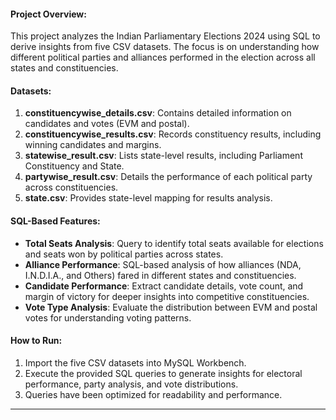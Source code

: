 #### Project Overview:
This project analyzes the Indian Parliamentary Elections 2024 using SQL to derive insights from five CSV datasets. The focus is on understanding how different political parties and alliances performed in the election across all states and constituencies.

#### Datasets:
1. **constituencywise_details.csv**: Contains detailed information on candidates and votes (EVM and postal).
2. **constituencywise_results.csv**: Records constituency results, including winning candidates and margins.
3. **statewise_result.csv**: Lists state-level results, including Parliament Constituency and State.
4. **partywise_result.csv**: Details the performance of each political party across constituencies.
5. **state.csv**: Provides state-level mapping for results analysis.

#### SQL-Based Features:
- **Total Seats Analysis**: Query to identify total seats available for elections and seats won by political parties across states.
- **Alliance Performance**: SQL-based analysis of how alliances (NDA, I.N.D.I.A., and Others) fared in different states and constituencies.
- **Candidate Performance**: Extract candidate details, vote count, and margin of victory for deeper insights into competitive constituencies.
- **Vote Type Analysis**: Evaluate the distribution between EVM and postal votes for understanding voting patterns.

#### How to Run:
1. Import the five CSV datasets into MySQL Workbench.
2. Execute the provided SQL queries to generate insights for electoral performance, party analysis, and vote distributions.
3. Queries have been optimized for readability and performance.

---